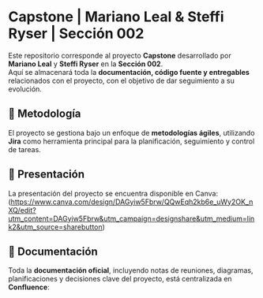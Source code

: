 # Capstone | Mariano Leal & Steffi Ryser | Sección 002
Este repositorio corresponde al proyecto **Capstone** desarrollado por **Mariano Leal** y **Steffi Ryser** en la **Sección 002**.  
Aquí se almacenará toda la **documentación, código fuente y entregables** relacionados con el proyecto, con el objetivo de dar seguimiento a su evolución.

## 📌 Metodología
El proyecto se gestiona bajo un enfoque de **metodologías ágiles**, utilizando **Jira** como herramienta principal para la planificación, seguimiento y control de tareas.

## 🎤 Presentación
La presentación del proyecto se encuentra disponible en Canva:  
(https://www.canva.com/design/DAGyiw5Fbrw/QQwEqh2kb6e_uWy2OK_nXQ/edit?utm_content=DAGyiw5Fbrw&utm_campaign=designshare&utm_medium=link2&utm_source=sharebutton)

## 📂 Documentación
Toda la **documentación oficial**, incluyendo notas de reuniones, diagramas, planificaciones y decisiones clave del proyecto, está centralizada en **Confluence**:  
